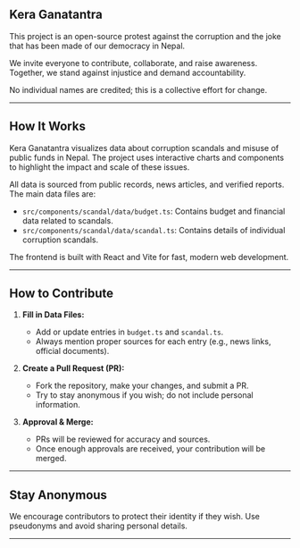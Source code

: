 ## Kera Ganatantra

This project is an open-source protest against the corruption and the joke that has been made of our democracy in Nepal.

We invite everyone to contribute, collaborate, and raise awareness. Together, we stand against injustice and demand accountability.

No individual names are credited; this is a collective effort for change.

---

## How It Works

Kera Ganatantra visualizes data about corruption scandals and misuse of public funds in Nepal. The project uses interactive charts and components to highlight the impact and scale of these issues.

All data is sourced from public records, news articles, and verified reports. The main data files are:

- `src/components/scandal/data/budget.ts`: Contains budget and financial data related to scandals.
- `src/components/scandal/data/scandal.ts`: Contains details of individual corruption scandals.

The frontend is built with React and Vite for fast, modern web development.

---

## How to Contribute

1. **Fill in Data Files:**

   - Add or update entries in `budget.ts` and `scandal.ts`.
   - Always mention proper sources for each entry (e.g., news links, official documents).

2. **Create a Pull Request (PR):**

   - Fork the repository, make your changes, and submit a PR.
   - Try to stay anonymous if you wish; do not include personal information.

3. **Approval & Merge:**
   - PRs will be reviewed for accuracy and sources.
   - Once enough approvals are received, your contribution will be merged.

---

## Stay Anonymous

We encourage contributors to protect their identity if they wish. Use pseudonyms and avoid sharing personal details.

---
